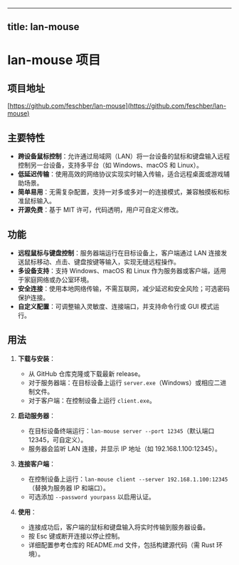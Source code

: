 
---
title: lan-mouse
---

# lan-mouse 项目

## 项目地址
[https://github.com/feschber/lan-mouse](https://github.com/feschber/lan-mouse)

## 主要特性
- **跨设备鼠标控制**：允许通过局域网（LAN）将一台设备的鼠标和键盘输入远程控制另一台设备，支持多平台（如 Windows、macOS 和 Linux）。
- **低延迟传输**：使用高效的网络协议实现实时输入传输，适合远程桌面或游戏辅助场景。
- **简单易用**：无需复杂配置，支持一对多或多对一的连接模式，兼容触摸板和标准鼠标输入。
- **开源免费**：基于 MIT 许可，代码透明，用户可自定义修改。

## 功能
- **远程鼠标与键盘控制**：服务器端运行在目标设备上，客户端通过 LAN 连接发送鼠标移动、点击、键盘按键等输入，实现无缝远程操作。
- **多设备支持**：支持 Windows、macOS 和 Linux 作为服务器或客户端，适用于家庭网络或办公室环境。
- **安全连接**：使用本地网络传输，不需互联网，减少延迟和安全风险；可选密码保护连接。
- **自定义配置**：可调整输入灵敏度、连接端口，并支持命令行或 GUI 模式运行。

## 用法
1. **下载与安装**：
   - 从 GitHub 仓库克隆或下载最新 release。
   - 对于服务器端：在目标设备上运行 `server.exe`（Windows）或相应二进制文件。
   - 对于客户端：在控制设备上运行 `client.exe`。

2. **启动服务器**：
   - 在目标设备终端运行：`lan-mouse server --port 12345`（默认端口 12345，可自定义）。
   - 服务器会监听 LAN 连接，并显示 IP 地址（如 192.168.1.100:12345）。

3. **连接客户端**：
   - 在控制设备上运行：`lan-mouse client --server 192.168.1.100:12345`（替换为服务器 IP 和端口）。
   - 可选添加 `--password yourpass` 以启用认证。

4. **使用**：
   - 连接成功后，客户端的鼠标和键盘输入将实时传输到服务器设备。
   - 按 Esc 键或断开连接以停止控制。
   - 详细配置参考仓库的 README.md 文件，包括构建源代码（需 Rust 环境）。